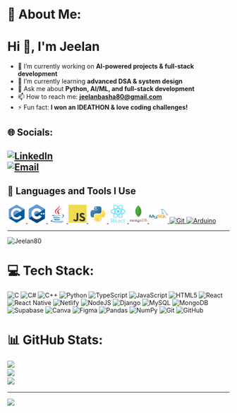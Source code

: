 # 💫 About Me:
<h1>Hi 👋, I'm Jeelan</h1>

- 🔭 I’m currently working on **AI-powered projects & full-stack development**  
- 🌱 I’m currently learning **advanced DSA & system design**  
- 💬 Ask me about **Python, AI/ML, and full-stack development**  
- 📫 How to reach me: **jeelanbasha80@gmail.com**  
- ⚡ Fun fact: **I won an IDEATHON & love coding challenges!**  

## 🌐 Socials:  
[![LinkedIn](https://img.shields.io/badge/LinkedIn-%230077B5.svg?logo=linkedin&logoColor=white)](https://www.linkedin.com/in/jeelan-basha-508a19314/)  
[![Email](https://img.shields.io/badge/Email-D14836?logo=gmail&logoColor=white)](mailto:jeelanbasha80@gmail.com)  
---

<h2>🚀 Languages and Tools I Use</h2>  
<p>
<a target="_blank" href="https://raw.githubusercontent.com/devicons/devicon/master/icons/c/c-original.svg">
<img src="https://raw.githubusercontent.com/devicons/devicon/master/icons/c/c-original.svg" alt="C" width="42" height="42"/>
</a>  
<a target="_blank" href="https://raw.githubusercontent.com/devicons/devicon/master/icons/cplusplus/cplusplus-original.svg">
<img src="https://raw.githubusercontent.com/devicons/devicon/master/icons/cplusplus/cplusplus-original.svg" alt="C++" width="42" height="42"/>
</a>  
<a target="_blank" href="https://raw.githubusercontent.com/devicons/devicon/master/icons/java/java-original.svg">
<img src="https://raw.githubusercontent.com/devicons/devicon/master/icons/java/java-original.svg" alt="Java" width="42" height="42"/>
</a>  
<a target="_blank" href="https://raw.githubusercontent.com/devicons/devicon/master/icons/javascript/javascript-original.svg">
<img src="https://raw.githubusercontent.com/devicons/devicon/master/icons/javascript/javascript-original.svg" alt="JavaScript" width="42" height="42"/>
</a>  
<a target="_blank" href="https://raw.githubusercontent.com/devicons/devicon/master/icons/python/python-original.svg">
<img src="https://raw.githubusercontent.com/devicons/devicon/master/icons/python/python-original.svg" alt="Python" width="42" height="42"/>
</a>  
<a target="_blank" href="https://raw.githubusercontent.com/devicons/devicon/master/icons/react/react-original-wordmark.svg">
<img src="https://raw.githubusercontent.com/devicons/devicon/master/icons/react/react-original-wordmark.svg" alt="React" width="42" height="42"/>
</a>  
<a target="_blank" href="https://raw.githubusercontent.com/devicons/devicon/master/icons/mongodb/mongodb-original-wordmark.svg">
<img src="https://raw.githubusercontent.com/devicons/devicon/master/icons/mongodb/mongodb-original-wordmark.svg" alt="MongoDB" width="42" height="42"/>
</a>  
<a target="_blank" href="https://raw.githubusercontent.com/devicons/devicon/master/icons/mysql/mysql-original-wordmark.svg">
<img src="https://raw.githubusercontent.com/devicons/devicon/master/icons/mysql/mysql-original-wordmark.svg" alt="MySQL" width="42" height="42"/>
</a>  
<a target="_blank" href="https://www.vectorlogo.zone/logos/git-scm/git-scm-icon.svg">
<img src="https://www.vectorlogo.zone/logos/git-scm/git-scm-icon.svg" alt="Git" width="42" height="42"/>
</a>  
<a target="_blank" href="https://cdn.worldvectorlogo.com/logos/arduino-1.svg">
<img src="https://cdn.worldvectorlogo.com/logos/arduino-1.svg" alt="Arduino" width="42" height="42"/>
</a>  
</p>  

---

<p><img src="https://github-readme-stats.vercel.app/api/top-langs?username=Jeelan80&show_icons=true&locale=en&layout=compact" alt="Jeelan80" /></p>


# 💻 Tech Stack:
![C](https://img.shields.io/badge/c-%2300599C.svg?style=for-the-badge&logo=c&logoColor=white) ![C#](https://img.shields.io/badge/c%23-%23239120.svg?style=for-the-badge&logo=csharp&logoColor=white) ![C++](https://img.shields.io/badge/c++-%2300599C.svg?style=for-the-badge&logo=c%2B%2B&logoColor=white) ![Python](https://img.shields.io/badge/python-3670A0?style=for-the-badge&logo=python&logoColor=ffdd54) ![TypeScript](https://img.shields.io/badge/typescript-%23007ACC.svg?style=for-the-badge&logo=typescript&logoColor=white) ![JavaScript](https://img.shields.io/badge/javascript-%23323330.svg?style=for-the-badge&logo=javascript&logoColor=%23F7DF1E) ![HTML5](https://img.shields.io/badge/html5-%23E34F26.svg?style=for-the-badge&logo=html5&logoColor=white) ![React](https://img.shields.io/badge/react-%2320232a.svg?style=for-the-badge&logo=react&logoColor=%2361DAFB) ![React Native](https://img.shields.io/badge/react_native-%2320232a.svg?style=for-the-badge&logo=react&logoColor=%2361DAFB) ![Netlify](https://img.shields.io/badge/netlify-%23000000.svg?style=for-the-badge&logo=netlify&logoColor=#00C7B7) ![NodeJS](https://img.shields.io/badge/node.js-6DA55F?style=for-the-badge&logo=node.js&logoColor=white) ![Django](https://img.shields.io/badge/django-%23092E20.svg?style=for-the-badge&logo=django&logoColor=white) ![MySQL](https://img.shields.io/badge/mysql-4479A1.svg?style=for-the-badge&logo=mysql&logoColor=white) ![MongoDB](https://img.shields.io/badge/MongoDB-%234ea94b.svg?style=for-the-badge&logo=mongodb&logoColor=white) ![Supabase](https://img.shields.io/badge/Supabase-3ECF8E?style=for-the-badge&logo=supabase&logoColor=white) ![Canva](https://img.shields.io/badge/Canva-%2300C4CC.svg?style=for-the-badge&logo=Canva&logoColor=white) ![Figma](https://img.shields.io/badge/figma-%23F24E1E.svg?style=for-the-badge&logo=figma&logoColor=white) ![Pandas](https://img.shields.io/badge/pandas-%23150458.svg?style=for-the-badge&logo=pandas&logoColor=white) ![NumPy](https://img.shields.io/badge/numpy-%23013243.svg?style=for-the-badge&logo=numpy&logoColor=white) ![Git](https://img.shields.io/badge/git-%23F05033.svg?style=for-the-badge&logo=git&logoColor=white) ![GitHub](https://img.shields.io/badge/github-%23121011.svg?style=for-the-badge&logo=github&logoColor=white)
# 📊 GitHub Stats:
![](https://github-readme-stats.vercel.app/api?username=Jeelan80&theme=prussian&hide_border=false&include_all_commits=false&count_private=false)<br/>
![](https://nirzak-streak-stats.vercel.app/?user=Jeelan80&theme=prussian&hide_border=false)<br/>
![](https://github-readme-stats.vercel.app/api/top-langs/?username=Jeelan80&theme=prussian&hide_border=false&include_all_commits=false&count_private=false&layout=compact)

---
[![](https://visitcount.itsvg.in/api?id=Jeelan80&icon=5&color=6)](https://visitcount.itsvg.in)
